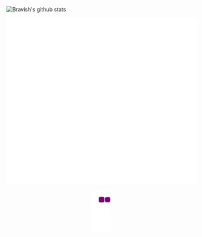 
<!--
**LoopGlitch26/LoopGlitch26** is a ✨ _special_ ✨ repository because its `README.md` (this file) appears on your GitHub profile.

Here are some ideas to get you started:

- 🔭 I’m currently working on ...
- 🌱 I’m currently learning ...
- 👯 I’m looking to collaborate on ...
- 🤔 I’m looking for help with ...
- 💬 Ask me about ...
- 📫 How to reach me: ...
- 😄 Pronouns: ...
- ⚡ Fun fact: ...
-->
![Bravish's github stats](https://github-readme-stats.vercel.app/api?username=LoopGlitch26&count_private=true&include_all_commits&show_icons=true&theme=tokyonight)

<p align="center"><img src="https://github.com/LoopGlitch26/LoopGlitch26/blob/master/github-metrics.svg"/></p>
<p align="center"><img src="https://github.com/LoopGlitch26/LoopGlitch26/blob/output/github-contribution-grid-snake.gif"/></p>
